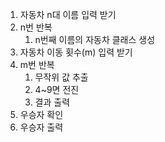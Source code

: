 1. 자동차 n대 이름 입력 받기
2. n번 반복
    1. n번째 이름의 자동차 클래스 생성
3. 자동차 이동 횟수(m) 입력 받기
4. m번 반복
    1. 무작위 값 추출
    2. 4~9면 전진
    3. 결과 출력
5. 우승자 확인
6. 우승자 출력